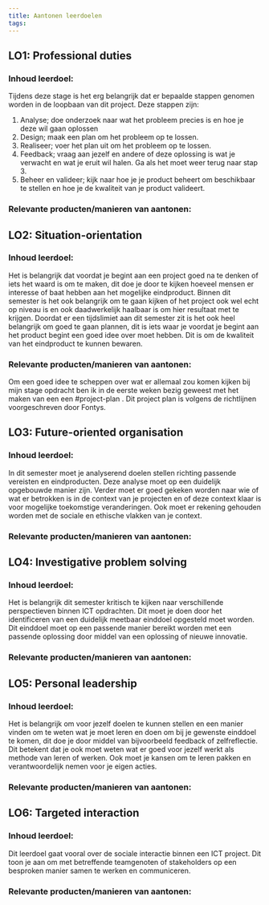 ```yaml
---
title: Aantonen leerdoelen
tags:
---
```



## LO1: Professional duties
### Inhoud leerdoel:
Tijdens deze stage is het erg belangrijk dat er bepaalde stappen genomen worden in de loopbaan van dit project. Deze stappen zijn:
1. Analyse; doe onderzoek naar wat het probleem precies is en hoe je deze wil gaan oplossen
2. Design; maak een plan om het probleem op te lossen.
3. Realiseer; voer het plan uit om het probleem op te lossen.
4. Feedback; vraag aan jezelf en andere of deze oplossing is wat je verwacht en wat je eruit wil halen. Ga als het moet weer terug naar stap 3.
5. Beheer en valideer; kijk naar hoe je je product beheert om beschikbaar te stellen en hoe je de kwaliteit van je product valideert. 

### Relevante producten/manieren van aantonen:


## LO2: Situation-orientation
### Inhoud leerdoel:
Het is belangrijk dat voordat je begint aan een project goed na te denken of iets het waard is om te maken, dit doe je door te kijken hoeveel mensen er interesse of baat hebben aan het mogelijke eindproduct. Binnen dit semester is het ook belangrijk om te gaan kijken of het project ook wel echt op niveau is en ook daadwerkelijk haalbaar is om hier resultaat met te krijgen. Doordat er een tijdslimiet aan dit semester zit is het ook heel belangrijk om goed te gaan plannen, dit is iets waar je voordat je begint aan het product begint een goed idee over moet hebben. Dit is om de kwaliteit van het eindproduct te kunnen bewaren. 

### Relevante producten/manieren van aantonen:
Om een goed idee te scheppen over wat er allemaal zou komen kijken bij mijn stage opdracht ben ik in de eerste weken bezig geweest met het maken van een een #project-plan . Dit project plan is volgens de richtlijnen voorgeschreven door Fontys. 

## LO3: Future-oriented organisation
### Inhoud leerdoel:
In dit semester moet je analyserend doelen stellen richting passende vereisten en eindproducten. Deze analyse moet op een duidelijk opgebouwde manier zijn. Verder moet er goed gekeken worden naar wie of wat er betrokken is in de context van je projecten en of deze context klaar is voor mogelijke toekomstige veranderingen.  Ook moet er rekening gehouden worden met de sociale en ethische vlakken van je context.

### Relevante producten/manieren van aantonen:


## LO4: Investigative problem solving
### Inhoud leerdoel:
Het is belangrijk dit semester kritisch te kijken naar verschillende perspectieven binnen ICT opdrachten. Dit moet je doen door het identificeren van een duidelijk meetbaar einddoel opgesteld moet worden. Dit einddoel moet op een passende manier bereikt worden met een passende oplossing door middel van een oplossing of nieuwe innovatie.

### Relevante producten/manieren van aantonen:


## LO5: Personal leadership
### Inhoud leerdoel:
Het is belangrijk om voor jezelf doelen te kunnen stellen en een manier vinden om te weten wat je moet leren en doen om bij je gewenste einddoel te komen, dit doe je door middel van bijvoorbeeld feedback of zelfreflectie. Dit betekent dat je ook moet weten wat er goed voor jezelf werkt als methode van leren of werken. Ook moet je kansen om te leren pakken en verantwoordelijk nemen voor je eigen acties.

### Relevante producten/manieren van aantonen:


## LO6: Targeted interaction
### Inhoud leerdoel:
Dit leerdoel gaat vooral over de sociale interactie binnen een ICT project. Dit toon je aan om met betreffende teamgenoten of stakeholders op een besproken manier samen te werken en communiceren.

### Relevante producten/manieren van aantonen:
